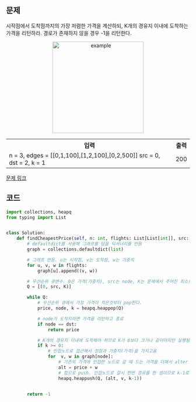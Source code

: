 ## 문제

시작점에서 도착점까지의 가장 저렴한 가격을 계산하되, K개의 경유지 이내에 도착하는 가격을 리턴하라. 경로가 존재하지 않을 경우 -1을 리턴한다. 

<p align="center">
<img width="250" src="https://s3-lc-upload.s3.amazonaws.com/uploads/2018/02/16/995.png" alt="example">
</p>

 <table>
	<th>입력</th>
	<th>출력</th>
	<tr><!-- 첫번째 줄 시작 -->
	    <td>n = 3, edges = [[0,1,100],[1,2,100],[0,2,500]]
src = 0, dst = 2, k = 1</td>
	    <td>200</td>
	</tr><!-- 첫번째 줄 끝 -->
    </table>

<a href="https://leetcode.com/problems/cheapest-flights-within-k-stops/" target="_blank">문제 링크</a>

## 코드

```python
import collections, heapq
from typing import List


class Solution:
    def findCheapestPrice(self, n: int, flights: List[List[int]], src: int, dst: int, K: int) -> int:
        # defaultdict를 사용해 그래프를 담을 딕셔너리를 만듬
        graph = collections.defaultdict(list)

        # 그래프 만듬. u는 시작점, v는 도착점, w는 가중치
        for u, v, w in flights:
            graph[u].append((v, w))

        # 우선순위 큐변수. 0은 가격(가중치), src는 node, K는 문제에서 주어진 최소로 경유해야하는 값
        Q = [(0, src, K)]

        while Q:
            # 우선순위 큐에서 가장 가격이 작은것부터 pop한다.
            price, node, k = heapq.heappop(Q)

            # node가 도착지라면 가격을 리턴하고 종료
            if node == dst:
                return price

            # K개의 경유지 이내에 도착해야 하므로 K가 0보다 크거나 같아야지만 실행됨.
            if k >= 0:
                # 인접노드로 접근해서 정점과 가중치(가격)을 가지고옴
                for  v, w in graph[node]:
                    # 기존의 가격에 인접한 노드로 갈 때 드는 가격을 더해서 alter 변수로 저장
                    alt = price + w
                    # 힙으로 push. 인접노드로 갈시 한번 경유를 한 셈이므로 k-1로 push.
                    heapq.heappush(Q, (alt, v, k-1))


        return -1
```
